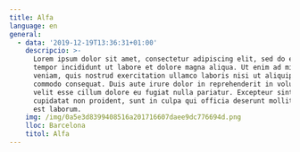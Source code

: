 ```yaml
---
title: Alfa
language: en
general:
  - data: '2019-12-19T13:36:31+01:00'
    descripcio: >-
      Lorem ipsum dolor sit amet, consectetur adipiscing elit, sed do eiusmod
      tempor incididunt ut labore et dolore magna aliqua. Ut enim ad minim
      veniam, quis nostrud exercitation ullamco laboris nisi ut aliquip ex ea
      commodo consequat. Duis aute irure dolor in reprehenderit in voluptate
      velit esse cillum dolore eu fugiat nulla pariatur. Excepteur sint occaecat
      cupidatat non proident, sunt in culpa qui officia deserunt mollit anim id
      est laborum.
    img: /img/0a5e3d8399408516a201716607daee9dc776694d.png
    lloc: Barcelona
    titol: Alfa
---
```


